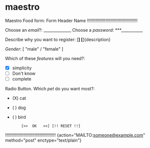 # maestro
Maestro Food
form: Form Header Name
!!!!!!!!!!!!!!!!!!!!!!!!!!!!!!!!!!!!!!!!!

Choose an *email*?:  ______________
Choose a *password*: ***___________

Describe why you want to register:
[________________________________]
[________________________________]{description}

*Gender*: [ "male" / "female" ]

Which of these *features* will you need?:
* [X] simplicity
* [ ] Don't know
* [ ] complete

Radio Button. Which *pet* do you want most?:
* (X) cat
* ( ) dog
* ( ) bird

          [>>  OK   <<] [!! RESET !!]

!!!!!!!!!!!!!!!!!!!!!!!!!!!!!!!!!!!!!!!!!
{action="MAILTO:someone@example.com" method="post" enctype="text/plain"}